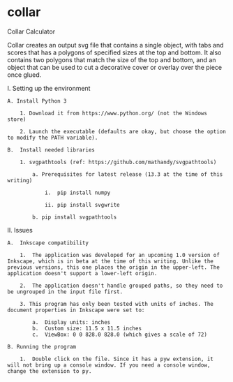 # collar
 Collar Calculator

 Collar creates an output svg file that contains a single object, with tabs and scores that has a polygons of  specified sizes at the top and bottom. It also contains two polygons that match the size of the top and bottom, and an object that can be used to cut a decorative cover or overlay over the piece once glued.
 
 I. Setting up the environment

    A. Install Python 3

        1. Download it from https://www.python.org/ (not the Windows store)

        2. Launch the executable (defaults are okay, but choose the option to modify the PATH variable).

    B.  Install needed libraries

        1. svgpathtools (ref: https://github.com/mathandy/svgpathtools)

            a. Prerequisites for latest release (13.3 at the time of this writing)

                i.  pip install numpy

                ii. pip install svgwrite

            b. pip install svgpathtools

II. Issues

    A.  Inkscape compatibility

        1.  The application was developed for an upcoming 1.0 version of Inkscape, which is in beta at the time of this writing. Unlike the previous versions, this one places the origin in the upper-left. The application doesn't support a lower-left origin.

        2.  The application doesn't handle grouped paths, so they need to be ungrouped in the input file first.
        
        3. This program has only been tested with units of inches. The document properties in Inkscape were set to:
        
            a.  Display units: inches
            b.  Custom size: 11.5 x 11.5 inches
            c.  ViewBox: 0 0 828.0 828.0 (which gives a scale of 72)

    B. Running the program
    
        1.  Double click on the file. Since it has a pyw extension, it will not bring up a console window. If you need a console window, change the extension to py.